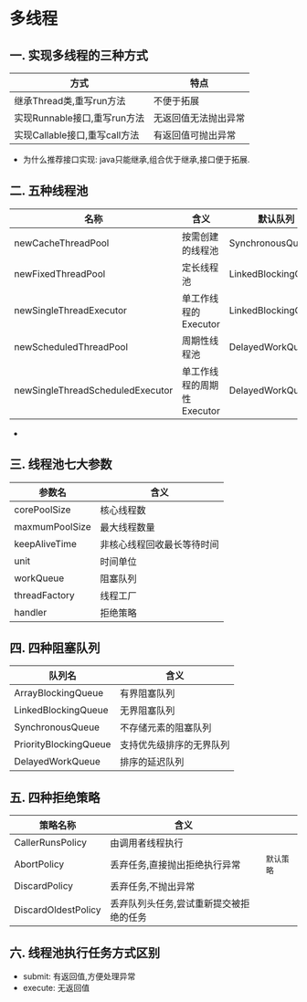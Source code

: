 # 多线程

## 一. 实现多线程的三种方式
| 方式 | 特点 |
| ---- | ---- |
| 继承Thread类,重写run方法 | 不便于拓展 |
| 实现Runnable接口,重写run方法 | 无返回值无法抛出异常 |
| 实现Callable接口,重写call方法 | 有返回值可抛出异常 |
- 为什么推荐接口实现: java只能继承,组合优于继承,接口便于拓展.

## 二. 五种线程池
| 名称 | 含义 | 默认队列 |
| ---- | ---- | ---- |
| newCacheThreadPool | 按需创建的线程池 | SynchronousQueue |
| newFixedThreadPool | 定长线程池 | LinkedBlockingQueue |
| newSingleThreadExecutor | 单工作线程的Executor | LinkedBlockingQueue |
| newScheduledThreadPool | 周期性线程池 | DelayedWorkQueue |
| newSingleThreadScheduledExecutor | 单工作线程的周期性Executor | DelayedWorkQueue |
- 
## 三. 线程池七大参数
| 参数名 | 含义 |
| ---- | ---- |
| corePoolSize | 核心线程数 |
| maxmumPoolSize | 最大线程数量 |
| keepAliveTime | 非核心线程回收最长等待时间 |
| unit | 时间单位 |
| workQueue | 阻塞队列 |
| threadFactory | 线程工厂 |
| handler | 拒绝策略 |

## 四. 四种阻塞队列
| 队列名 | 含义 |
| ---- | ---- |
| ArrayBlockingQueue | 有界阻塞队列 |
| LinkedBlockingQueue | 无界阻塞队列 |
| SynchronousQueue | 不存储元素的阻塞队列 |
| PriorityBlockingQueue | 支持优先级排序的无界队列 |
| DelayedWorkQueue | 排序的延迟队列 |

## 五. 四种拒绝策略
| 策略名称 | 含义 | |
| ---- | ---- | ---- |
| CallerRunsPolicy | 由调用者线程执行 |
| AbortPolicy | 丢弃任务,直接抛出拒绝执行异常 | `默认策略`|
| DiscardPolicy | 丢弃任务,不抛出异常 |
| DiscardOldestPolicy | 丢弃队列头任务,尝试重新提交被拒绝的任务 |

## 六. 线程池执行任务方式区别
 - submit: 有返回值,方便处理异常
 - execute: 无返回值